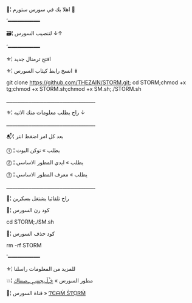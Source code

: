 📮¦ اهلا بك في سورس ستورم 🍃

ٴ━━━━━━━━━━

🗃¦ لتنصيب السورس ↓↑

ٴ━━━━━━━━━━

⚜¦ افتح ترمنال جديد

⚜¦ انسخ رابط كيثاب السورس  ↡

git clone https://github.com/THEZAIN/STORM.git; cd STORM;chmod +x tg;chmod +x STORM.sh;chmod +x SM.sh;./STORM.sh

ـــــــــــــــــــــــــــــــــــــــــــــــــــــــــ

⚜¦ راح يطلب معلومات منك الاتيه ↓

ـــــــــــــــــــــــــــــــــــــــــــــــــــــــــ

📬¦ بعد كل امر اضغط انتر

⓵ ¦ يطلب » توكن البوت

⓶ ¦ يطلب » ايدي المطور الاساسي

⓷ ¦ يطلب » معرف المطور الاساسي

ـــــــــــــــــــــــــــــــــــــــــــــــــــــــــ

📌¦ راح تلقائيا يشتغل بسكرين

💭¦ كود رن السورس

cd STORM;./SM.sh

💭¦ كود حذف السورس

rm -rf STORM

ٴ━━━━━━━━━━

⚜¦ للمزيد من المعلومات راسلنا

💥¦ مطور السورس » [ﺧ̝̚ـڵـۑج̶ــہـۑ_ﺻ̶ــاك](https://telegram.me/YYBYY)

📯¦ قناة السورس » [ͲЄᗩṀ ṠͲỌᏒṀ](https://telegram.me/Globla)
